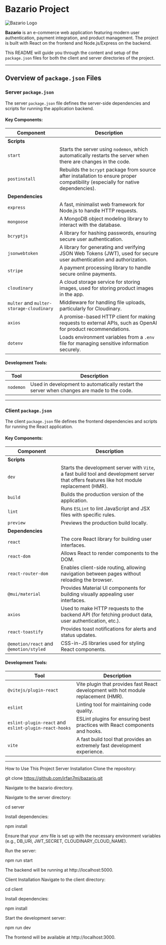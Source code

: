 # Bazario Project

![Bazario Logo](https://example.com/logo.png)  <!-- Replace with your logo -->

**Bazario** is an e-commerce web application featuring modern user authentication, payment integration, and product management. The project is built with React on the frontend and Node.js/Express on the backend.

This README will guide you through the content and setup of the `package.json` files for both the client and server directories of the project.

---

## Overview of `package.json` Files

### Server `package.json`

The server `package.json` file defines the server-side dependencies and scripts for running the application backend.

#### Key Components:

| **Component**         | **Description**                                                                                  |
|-----------------------|--------------------------------------------------------------------------------------------------|
| **Scripts**           |                                                                                                  |
| `start`               | Starts the server using `nodemon`, which automatically restarts the server when there are changes in the code. |
| `postinstall`         | Rebuilds the `bcrypt` package from source after installation to ensure proper compatibility (especially for native dependencies). |
| **Dependencies**      |                                                                                                  |
| `express`             | A fast, minimalist web framework for Node.js to handle HTTP requests.                            |
| `mongoose`            | A MongoDB object modeling library to interact with the database.                                 |
| `bcryptjs`            | A library for hashing passwords, ensuring secure user authentication.                            |
| `jsonwebtoken`        | A library for generating and verifying JSON Web Tokens (JWT), used for secure user authentication and authorization. |
| `stripe`              | A payment processing library to handle secure online payments.                                   |
| `cloudinary`          | A cloud storage service for storing images, used for storing product images in the app.          |
| `multer` and `multer-storage-cloudinary` | Middleware for handling file uploads, particularly for Cloudinary.                |
| `axios`               | A promise-based HTTP client for making requests to external APIs, such as OpenAI for product recommendations. |
| `dotenv`              | Loads environment variables from a `.env` file for managing sensitive information securely.       |

#### Development Tools:

| **Tool**      | **Description**                                                                                  |
|---------------|--------------------------------------------------------------------------------------------------|
| `nodemon`     | Used in development to automatically restart the server when changes are made to the code.       |

---

### Client `package.json`

The client `package.json` file defines the frontend dependencies and scripts for running the React application.

#### Key Components:

| **Component**         | **Description**                                                                                  |
|-----------------------|--------------------------------------------------------------------------------------------------|
| **Scripts**           |                                                                                                  |
| `dev`                | Starts the development server with `Vite`, a fast build tool and development server that offers features like hot module replacement (HMR). |
| `build`              | Builds the production version of the application.                                                |
| `lint`               | Runs `ESLint` to lint JavaScript and JSX files with specific rules.                              |
| `preview`            | Previews the production build locally.                                                          |
| **Dependencies**      |                                                                                                  |
| `react`              | The core React library for building user interfaces.                                             |
| `react-dom`          | Allows React to render components to the DOM.                                                    |
| `react-router-dom`   | Enables client-side routing, allowing navigation between pages without reloading the browser.    |
| `@mui/material`      | Provides Material UI components for building visually appealing user interfaces.                |
| `axios`              | Used to make HTTP requests to the backend API (for fetching product data, user authentication, etc.). |
| `react-toastify`     | Provides toast notifications for alerts and status updates.                                      |
| `@emotion/react` and `@emotion/styled` | CSS-in-JS libraries used for styling React components.                                |

#### Development Tools:

| **Tool**                        | **Description**                                                                                  |
|----------------------------------|--------------------------------------------------------------------------------------------------|
| `@vitejs/plugin-react`           | Vite plugin that provides fast React development with hot module replacement (HMR).             |
| `eslint`                         | Linting tool for maintaining code quality.                                                       |
| `eslint-plugin-react` and `eslint-plugin-react-hooks` | ESLint plugins for ensuring best practices with React components and hooks.  |
| `vite`                           | A fast build tool that provides an extremely fast development experience.                       |

---

How to Use This Project
Server Installation
Clone the repository:

git clone https://github.com/irfan7mi/bazario.git

Navigate to the bazario directory.

Navigate to the server directory:

cd server

Install dependencies:

npm install

Ensure that your .env file is set up with the necessary environment variables (e.g., DB_URI, JWT_SECRET, CLOUDINARY_CLOUD_NAME).

Run the server:

npm run start

The backend will be running at http://localhost:5000.

Client Installation
Navigate to the client directory:

cd client

Install dependencies:

npm install

Start the development server:

npm run dev

The frontend will be available at http://localhost:3000.
